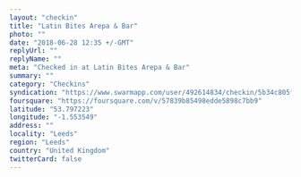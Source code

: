 ```yaml
---
layout: "checkin"
title: "Latin Bites Arepa & Bar"
photo: ""
date: "2018-06-28 12:35 +/-GMT"
replyUrl: ""
replyName: ""
meta: "Checked in at Latin Bites Arepa & Bar"
summary: ""
category: "Checkins"
syndication: "https://www.swarmapp.com/user/492614834/checkin/5b34c805febf310039fbc040"
foursquare: "https://foursquare.com/v/57839b85498edde5898c7bb9"
latitude: "53.797223"
longitude: "-1.553549"
address: ""
locality: "Leeds"
region: "Leeds"
country: "United Kingdom"
twitterCard: false
---
```


